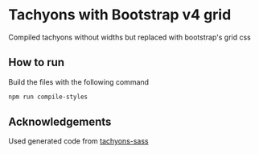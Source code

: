 # Tachyons with Bootstrap v4 grid

Compiled tachyons without widths but replaced with bootstrap's grid css

## How to run

Build the files with the following command

```bash
npm run compile-styles
```

## Acknowledgements

Used generated code from [tachyons-sass](https://github.com/tachyons-css/tachyons-sass)
